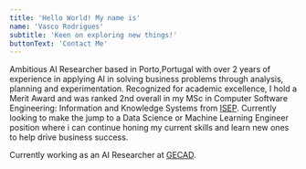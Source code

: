 ```yaml
---
title: 'Hello World! My name is'
name: 'Vasco Rodrigues'
subtitle: 'Keen on exploring new things!'
buttonText: 'Contact Me'
---
```

Ambitious AI Researcher based in Porto,Portugal with over 2 years of experience in applying AI in solving business problems through analysis, planning and experimentation. Recognized for academic excellence, I hold a Merit Award and was ranked 2nd overall in my MSc in Computer Software Engineering: Information and Knowledge Systems from [ISEP](https://www.isep.ipp.pt/). Currently looking to make the jump to a Data Science or Machine Learning Engineer position where i can continue honing my current skills and learn new ones to help drive business
success.

Currently working as an AI Researcher at [GECAD](https://www.gecad.isep.ipp.pt/GECAD/Pages/Presentation/Home.aspx).
